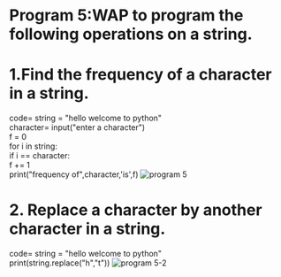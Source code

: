 # Program 5:WAP to program the following operations on a string.
# 1.Find the frequency of a character in a string.
code= string = "hello welcome to python"
<br>
character= input("enter a character")
<br>
f = 0
<br>
for i in string:
<br>
    if i == character:
    <br>
        f += 1
        <br>
print("frequency of",character,'is',f)
![program 5](https://github.com/user-attachments/assets/79b926ad-9634-467d-8fd1-ca2bbe8f1d16)

# 2. Replace a character by another character in a string.
code= string = "hello welcome to python"
<br>
print(string.replace("h","t")) 
![program 5-2](https://github.com/user-attachments/assets/5c8fc874-a148-4e55-b6ce-39e27885885d)

